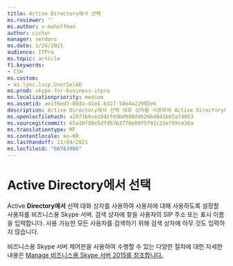```yaml
---
title: Active Directory에서 선택
ms.reviewer: ''
ms.author: v-mahoffman
author: cichur
manager: serdars
ms.date: 3/24/2015
audience: ITPro
ms.topic: article
f1.keywords:
- CSH
ms.custom:
- ms.lync.lscp.UserSelAD
ms.prod: skype-for-business-itpro
ms.localizationpriority: medium
ms.assetid: ae1f6ed7-08da-41e1-b327-50e4a22992e6
description: Active Directory에서 선택 대화 상자를 사용하여 Active Directory에 대해 사용하도록 설정할 사용자를 비즈니스용 Skype 서버. 검색 상자에 찾을 사용자의 SIP 주소 또는 표시 이름을 입력합니다. 사용 가능한 모든 사용자를 검색하기 위해 검색 상자에 아무 것도 입력하지 않습니다.
ms.openlocfilehash: a2873b6ce1042f69b0908ddb266d841b65af4053
ms.sourcegitcommit: 65a10f80e5dfd67b2778e09f5f92c21ef09ce36a
ms.translationtype: MT
ms.contentlocale: ko-KR
ms.lasthandoff: 11/04/2021
ms.locfileid: "60763986"
---
```

# <a name="select-from-active-directory"></a>Active Directory에서 선택
 
Active **Directory에서** 선택 대화 상자를 사용하여 사용자에 대해 사용하도록 설정할 사용자를 비즈니스용 Skype 서버. 검색 상자에 찾을 사용자의 SIP 주소 또는 표시 이름을 입력합니다. 사용 가능한 모든 사용자를 검색하기 위해 검색 상자에 아무 것도 입력하지 않습니다.
  
비즈니스용 Skype 서버 제어판을 사용하여 수행할 수 있는 다양한 절차에 대한 자세한 내용은 [Manage 비즈니스용 Skype 서버 2015를 참조합니다.](../../manage/manage.md)
  

